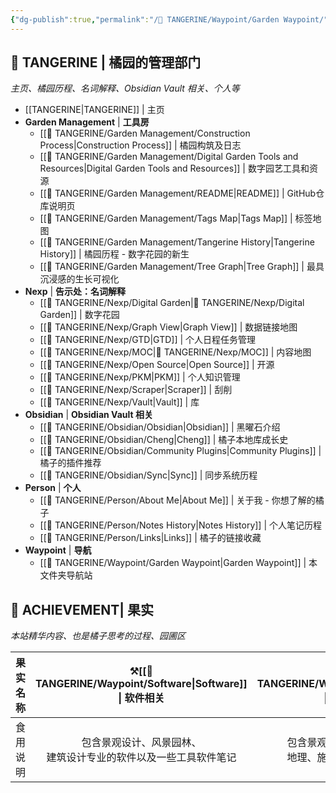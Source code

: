 ```yaml
---
{"dg-publish":true,"permalink":"/🍊 TANGERINE/Waypoint/Garden Waypoint/","noteIcon":"signpost","created":"2024-11-01T20:00:44.313+08:00","updated":"2024-12-06T11:17:45.668+08:00"}
---
```


## 🌱 TANGERINE | 橘园的管理部门
*主页、橘园历程、名词解释、Obsidian Vault 相关、个人等*
- [[TANGERINE\|TANGERINE]] | 主页
- **Garden Management** | **工具房**
	- [[🍊 TANGERINE/Garden Management/Construction Process\|Construction Process]] | 橘园构筑及日志
	- [[🍊 TANGERINE/Garden Management/Digital Garden Tools and Resources\|Digital Garden Tools and Resources]] | 数字园艺工具和资源
	- [[🍊 TANGERINE/Garden Management/README\|README]] | GitHub仓库说明页
	- [[🍊 TANGERINE/Garden Management/Tags Map\|Tags Map]] | 标签地图
	- [[🍊 TANGERINE/Garden Management/Tangerine History\|Tangerine History]] | 橘园历程 - 数字花园的新生
	- [[🍊 TANGERINE/Garden Management/Tree Graph\|Tree Graph]] | 最具沉浸感的生长可视化
- **Nexp** | **告示处：名词解释**
	- [[🍊 TANGERINE/Nexp/Digital Garden\|🍊 TANGERINE/Nexp/Digital Garden]] | 数字花园
	- [[🍊 TANGERINE/Nexp/Graph View\|Graph View]] | 数据链接地图
	- [[🍊 TANGERINE/Nexp/GTD\|GTD]] | 个人日程任务管理
	- [[🍊 TANGERINE/Nexp/MOC\|🍊 TANGERINE/Nexp/MOC]] | 内容地图
	- [[🍊 TANGERINE/Nexp/Open Source\|Open Source]] | 开源
	- [[🍊 TANGERINE/Nexp/PKM\|PKM]] | 个人知识管理
	- [[🍊 TANGERINE/Nexp/Scraper\|Scraper]] | 刮削
	- [[🍊 TANGERINE/Nexp/Vault\|Vault]] | 库
- **Obsidian** | **Obsidian Vault 相关**
	- [[🍊 TANGERINE/Obsidian/Obsidian\|Obsidian]] | 黑曜石介绍
	- [[🍊 TANGERINE/Obsidian/Cheng\|Cheng]] | 橘子本地库成长史
	- [[🍊 TANGERINE/Obsidian/Community Plugins\|Community Plugins]] | 橘子的插件推荐
	- [[🍊 TANGERINE/Obsidian/Sync\|Sync]] | 同步系统历程
- **Person** | **个人**
	- [[🍊 TANGERINE/Person/About Me\|About Me]] | 关于我 - 你想了解的橘子
	- [[🍊 TANGERINE/Person/Notes  History\|Notes  History]] | 个人笔记历程
	- [[🍊 TANGERINE/Person/Links\|Links]] | 橘子的链接收藏
- **Waypoint** | **导航**
	- [[🍊 TANGERINE/Waypoint/Garden Waypoint\|Garden Waypoint]] | 本文件夹导航站
##  🍊 ACHIEVEMENT| 果实
*本站精华内容、也是橘子思考的过程、园圃区*

| 果实名称 |       ⚒️[[🍊 TANGERINE/Waypoint/Software\|Software]] \| 软件相关        |     🌳 [[🍊 TANGERINE/Waypoint/Major\|Major]] \| 专业相关     |   🖥️ [[🍊 TANGERINE/Waypoint/Equipment\|Equipment]] \| 设备相关   |
| :--: | :---------------------------------: | :--------------------------: | :---------------------------: |
| 食用说明 | 包含景观设计、风景园林、<br>建筑设计专业的软件以及一些工具软件笔记 | 包含景观设计、风景园林、<br>地理、施工等专业知识笔记 | 包含个人设备以及一些折腾记录<br>还有学习电子设备的笔记 |
